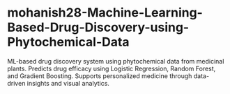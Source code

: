 # mohanish28-Machine-Learning-Based-Drug-Discovery-using-Phytochemical-Data
ML-based drug discovery system using phytochemical data from medicinal plants. Predicts drug efficacy using Logistic Regression, Random Forest, and Gradient Boosting. Supports personalized medicine through data-driven insights and visual analytics.
